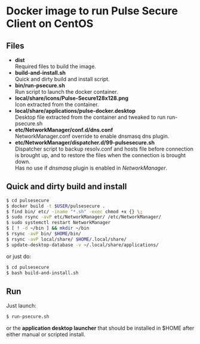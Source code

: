 # Docker image to run Pulse Secure Client on CentOS



## Files

- __dist__  
  Required files to build the image.
- __build-and-install.sh__  
  Quick and dirty build and install script.  
- __bin/run-psecure.sh__  
  Run script to launch the docker container.
- __local/share/icons/Pulse-Secure128x128.png__  
  Icon extracted from the container.
- __local/share/applications/pulse-docker.desktop__  
  Desktop file extracted from the container and tweaked to run run-psecure.sh
- __etc/NetworkManager/conf.d/dns.conf__  
  NetworkManager.conf override to enable dnsmasq dns plugin.  
- __etc/NetworkManager/dispatcher.d/99-pulsesecure.sh__  
  Dispatcher script to backup resolv.conf and hosts file before connection is brought
  up, and to restore the files when the connection is brought down.  
  Has no use if _dnsmasq_ plugin is enabled in _NetworkManager_.

## Quick and dirty build and install

```sh
$ cd pulsesecure
$ docker build -t $USER/pulsesecure .
$ find bin/ etc/ -iname "*.sh" -exec chmod +x {} \;
$ sudo rsync -avP etc/NetworkManager/ /etc/NetworkManager/
$ sudo systemctl restart NetworkManager
$ [ ! -d ~/bin ] && mkdir ~/bin
$ rsync -avP bin/ $HOME/bin/
$ rsync -avP local/share/ $HOME/.local/share/
$ update-desktop-database -v ~/.local/share/applications/
```

or just do:  

```sh
$ cd pulsesecure
$ bash build-and-install.sh
```

## Run

Just launch:  
```sh
$ run-psecure.sh
```
or the __application desktop launcher__ that should be installed in $HOME after either manual or scripted install.
